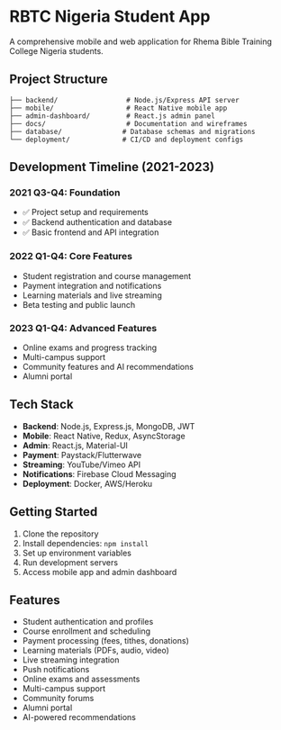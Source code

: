 # RBTC Nigeria Student App

A comprehensive mobile and web application for Rhema Bible Training College Nigeria students.

## Project Structure

```
├── backend/                 # Node.js/Express API server
├── mobile/                  # React Native mobile app
├── admin-dashboard/         # React.js admin panel
├── docs/                    # Documentation and wireframes
├── database/               # Database schemas and migrations
└── deployment/             # CI/CD and deployment configs
```

## Development Timeline (2021-2023)

### 2021 Q3-Q4: Foundation
- ✅ Project setup and requirements
- ✅ Backend authentication and database
- ✅ Basic frontend and API integration

### 2022 Q1-Q4: Core Features
- Student registration and course management
- Payment integration and notifications
- Learning materials and live streaming
- Beta testing and public launch

### 2023 Q1-Q4: Advanced Features
- Online exams and progress tracking
- Multi-campus support
- Community features and AI recommendations
- Alumni portal

## Tech Stack

- **Backend**: Node.js, Express.js, MongoDB, JWT
- **Mobile**: React Native, Redux, AsyncStorage
- **Admin**: React.js, Material-UI
- **Payment**: Paystack/Flutterwave
- **Streaming**: YouTube/Vimeo API
- **Notifications**: Firebase Cloud Messaging
- **Deployment**: Docker, AWS/Heroku

## Getting Started

1. Clone the repository
2. Install dependencies: `npm install`
3. Set up environment variables
4. Run development servers
5. Access mobile app and admin dashboard

## Features

- Student authentication and profiles
- Course enrollment and scheduling
- Payment processing (fees, tithes, donations)
- Learning materials (PDFs, audio, video)
- Live streaming integration
- Push notifications
- Online exams and assessments
- Multi-campus support
- Community forums
- Alumni portal
- AI-powered recommendations